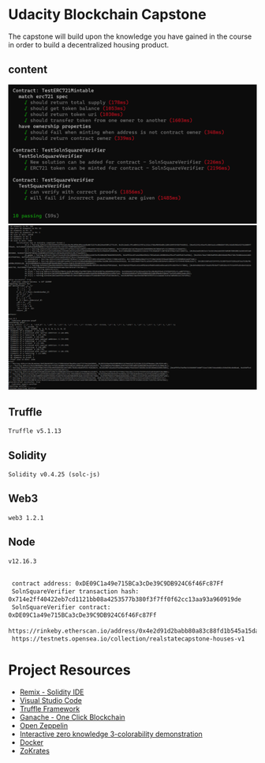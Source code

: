 # Udacity Blockchain Capstone

The capstone will build upon the knowledge you have gained in the course in order to build a decentralized housing product. 

## content

 ![tests](./imagens/tests.png)
 ![zokrates](./imagens/zokrates.png)

## Truffle
    Truffle v5.1.13 

## Solidity
    Solidity v0.4.25 (solc-js) 

## Web3
    web3 1.2.1 

## Node
    v12.16.3

## 
     contract address: 0xDE09C1a49e715BCa3cDe39C9DB924C6f46Fc87Ff
     SolnSquareVerifier transaction hash: 0x714e2ff40422eb7cd1121bb08a4253577b380f3f7ff0f62cc13aa93a960919de
     SolnSquareVerifier contract: 0xDE09C1a49e715BCa3cDe39C9DB924C6f46Fc87Ff
     https://rinkeby.etherscan.io/address/0x4e2d91d2babb80a83c88fd1b545a15da6322918c
     https://testnets.opensea.io/collection/realstatecapstone-houses-v1

# Project Resources

* [Remix - Solidity IDE](https://remix.ethereum.org/)
* [Visual Studio Code](https://code.visualstudio.com/)
* [Truffle Framework](https://truffleframework.com/)
* [Ganache - One Click Blockchain](https://truffleframework.com/ganache)
* [Open Zeppelin ](https://openzeppelin.org/)
* [Interactive zero knowledge 3-colorability demonstration](http://web.mit.edu/~ezyang/Public/graph/svg.html)
* [Docker](https://docs.docker.com/install/)
* [ZoKrates](https://github.com/Zokrates/ZoKrates)
